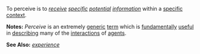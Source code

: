To perceive is to *[receive](https://github.com/gcassel/Modular-Organization-Terminology/blob/master/terms/receive.md) [specific](https://github.com/gcassel/Modular-Organization-Terminology/blob/master/terms/specific.md) [potential](https://github.com/gcassel/Modular-Organization-Terminology/blob/master/terms/potential.md) [information](https://github.com/gcassel/Modular-Organization-Terminology/blob/master/terms/information.md)* within a [specific](https://github.com/gcassel/Modular-Organization-Terminology/blob/master/terms/specific.md) [context](https://github.com/gcassel/Modular-Organization-Terminology/blob/master/terms/context.md).

**Notes:** *Perceive* is an extremely [generic](https://github.com/gcassel/Modular-Organization-Terminology/blob/master/terms/generic.md) [term](https://github.com/gcassel/Modular-Organization-Terminology/blob/master/terms/term.md) which is [fundamentally](https://github.com/gcassel/Modular-Organization-Terminology/blob/master/terms/base.md) [useful](https://github.com/gcassel/Modular-Organization-Terminology/blob/master/terms/use.md) in [describing](https://github.com/gcassel/Modular-Organization-Terminology/blob/master/terms/describe.md) many of the [interactions](https://github.com/gcassel/Modular-Organization-Terminology/blob/master/terms/interaction.md) of [agents](https://github.com/gcassel/Modular-Organization-Terminology/blob/master/terms/agent.md).

**See Also:** *[experience](https://github.com/gcassel/Modular-Organization-Terminology/blob/master/terms/experience.md)*
